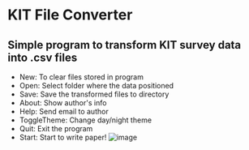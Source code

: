 # KIT File Converter
## Simple program to transform KIT survey data into .csv files
+ New: To clear files stored in program
+ Open: Select folder where the data positioned
+ Save: Save the transformed files to directory
+ About: Show author's info
+ Help: Send email to author
+ ToggleTheme: Change day/night theme
+ Quit: Exit the program
+ Start: Start to write paper!
![image](https://github.com/intervalrain/FileConvert/assets/68344474/d9d7c08e-1e0f-445a-8345-65fca12e79ad)

